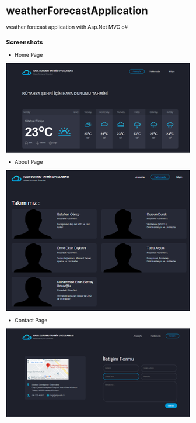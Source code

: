 # weatherForecastApplication
weather forecast application with Asp.Net MVC c#

### Screenshots

- Home Page

![Screenshot](https://github.com/BatuhanGunes/weatherForecastApplication/blob/master/Screenshots/Homepage.png)

- About Page

![Screenshot](https://github.com/BatuhanGunes/weatherForecastApplication/blob/master/Screenshots/AboutPage.png)

- Contact Page

![Screenshot](https://github.com/BatuhanGunes/weatherForecastApplication/blob/master/Screenshots/ContactPage.png)
